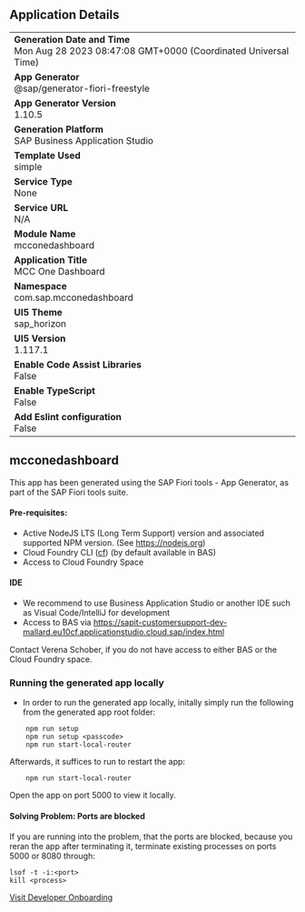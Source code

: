 ## Application Details
|               |
| ------------- |
|**Generation Date and Time**<br>Mon Aug 28 2023 08:47:08 GMT+0000 (Coordinated Universal Time)|
|**App Generator**<br>@sap/generator-fiori-freestyle|
|**App Generator Version**<br>1.10.5|
|**Generation Platform**<br>SAP Business Application Studio|
|**Template Used**<br>simple|
|**Service Type**<br>None|
|**Service URL**<br>N/A
|**Module Name**<br>mcconedashboard|
|**Application Title**<br>MCC One Dashboard|
|**Namespace**<br>com.sap.mcconedashboard|
|**UI5 Theme**<br>sap_horizon|
|**UI5 Version**<br>1.117.1|
|**Enable Code Assist Libraries**<br>False|
|**Enable TypeScript**<br>False|
|**Add Eslint configuration**<br>False|

## mcconedashboard

This app has been generated using the SAP Fiori tools - App Generator, as part of the SAP Fiori tools suite. 

#### Pre-requisites:

- Active NodeJS LTS (Long Term Support) version and associated supported NPM version.  (See https://nodejs.org)
- Cloud Foundry CLI ([cf](https://docs.cloudfoundry.org/cf-cli/install-go-cli.html)) (by default available in BAS)
- Access to Cloud Foundry Space

#### IDE
- We recommend to use Business Application Studio or another IDE such as Visual Code/IntelliJ for development
- Access to BAS via https://sapit-customersupport-dev-mallard.eu10cf.applicationstudio.cloud.sap/index.html

Contact Verena Schober, if you do not have access to either BAS or the Cloud Foundry space. 

### Running the generated app locally

- In order to run the generated app locally, initally simply run the following from the generated app root folder:

```
    npm run setup
    npm run setup <passcode>
    npm run start-local-router
```
Afterwards, it suffices to run to restart the app:
```
    npm run start-local-router
```

Open the app on port 5000 to view it locally.


#### Solving Problem: Ports are blocked
If you are running into the problem, that the ports are blocked, because you reran the app after terminating it, terminate existing processes on ports 5000 or 8080 through:
```
lsof -t -i:<port>
kill <process>
```
[Visit Developer Onboarding](https://sap.sharepoint.com/sites/202065/SitePages/MCC-Tool-Suite---Development-Guidelines-and-Best-Practices.aspx)
